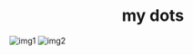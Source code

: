 <h1 align="center">my dots</h1>

![img1](https://i.imgur.com/qjcrdts.png)
![img2](https://i.imgur.com/XxHxDa2.png)
